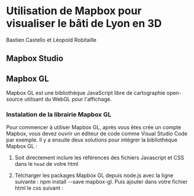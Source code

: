 # Utilisation de Mapbox pour visualiser le bâti de Lyon en 3D
Bastien Castello et Léopold Robitaille

## Mapbox Studio

## Mapbox GL
Mapbox GL est une bibliothèque JavaScript libre de cartographie open-source utilisant du WebGL pour l'affichage.

### Instalation de la librairie Mapbox GL
Pour commencer à utiliser Mapbox GL, après vous êtes crée un compte Mapbox, vous devez ouvrir un éditeur de code comme Visual Studio Code par exemple.
Il y a ensuite deux solutions pour intégrer la bibliothèque Mapbox GL :
  1. Soit directement inclure les références des fichiers Javascript et CSS dans le `head` de votre html
 
<script src='https://api.mapbox.com/mapbox-gl-js/v2.0.0/mapbox-gl.js'></script>
<link href='https://api.mapbox.com/mapbox-gl-js/v2.0.0/mapbox-gl.css' rel='stylesheet'/>
  
  2. Télcharger les packages Mapbox GL depuis node.js avec la ligne suivante : npm install --save mapbox-gl. Puis ajouter dans votre fichier html le css suivant : <link href='https://api.mapbox.com/mapbox-gl-js/v2.0.0/mapbox-gl.css' rel='stylesheet' />

